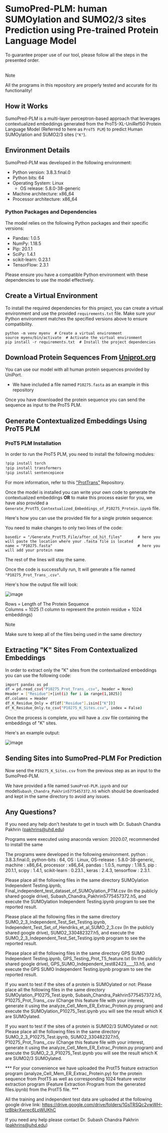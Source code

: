 # SumoPred-PLM: human SUMOylation and SUMO2/3 sites Prediction using Pre-trained Protein Language Model

To guarantee proper use of our tool, please follow all the steps in the presented order.
<br>
<br>
>[!Note]
> All the programs in this repository are properly tested and accurate for its functionality! 
## How it Works
SumoPred-PLM is a multi-layer perceptron-based approach that leverages contextualized embeddings generated
from the ProT5-XL-UniRef50 Protein Language Model (Referred to here as `ProT5 PLM`) to predict Human SUMOylation and SUMO2/3 sites (`"K"`).

## Environment Details

SumoPred-PLM was developed in the following environment:

- Python version: 3.8.3.final.0
- Python bits: 64
- Operating System: Linux
  - OS release: 5.8.0-38-generic
- Machine architecture: x86_64
- Processor architecture: x86_64

### Python Packages and Dependencies

The model relies on the following Python packages and their specific versions:

- Pandas: 1.0.5
- NumPy: 1.18.5
- Pip: 20.1.1
- SciPy: 1.4.1
- scikit-learn: 0.23.1
- TensorFlow: 2.3.1

Please ensure you have a compatible Python environment with these dependencies to use the model effectively.

## Create a Virtual Environment

To install the required dependencies for this project, you can create a virtual environment and use the provided `requirements.txt` file. Make sure your Python environment matches the specified versions above to ensure compatibility.

```
python -m venv myenv  # Create a virtual environment
source myenv/bin/activate  # Activate the virtual environment
pip install -r requirements.txt  # Install the project dependencies
```

## Download Protein Sequences From [Uniprot.org](https://www.uniprot.org/)  

You can use our model with all human protein sequences provided by UniPort.
  - We have included a file named `P10275.fasta` as an example in this repository

Once you have downloaded the protein sequence you can send the sequence as input to the ProT5 PLM.


## Generate Contextualized Embeddings Using ProT5 PLM

### ProT5 PLM Installation 

In order to run the ProT5 PLM, you need to install the following modules:
```bash
!pip install torch
!pip install transformers
!pip install sentencepiece
```

For more information, refer to this ["ProtTrans"](https://github.com/agemagician/ProtTrans) Repository.


Once the model is installed you can write your own code to generate the contextualized embeddings **OR**
to make this process easier for you, we have also provided a `Generate_ProtT5_Contextualized_Embeddings_of_P10275_Protein.ipynb` file.

Here's how you can use the provided file for a single protein sequence:

You need to make changes to only two lines of the code:
```
basedir = "/Generate_ProtT5_File/after_cd_hit_files"       # here you will paste the location where your .fasta file is located
name = "P10275.fasta"                                      # here you will add your protein name
```
The rest of the lines will stay the same.

Once the code is successfully run, It will generate a file named `"P10275_Prot_Trans_.csv"`.

Here's how the output file will look:

<img max-width = 100% alt="image" src="https://github.com/PakhrinLab/SumoPred-PLM/blob/main/Whole_ProtT5_File_of_P10275_Protein.PNG">
<br>

Rows = Length of The Protein Sequence  
Columns = 1025 (1 column to represent the protein residue + 1024 embeddings)
<br>

>[!NOTE]
>Make sure to keep all of the files being used in the same directory


## Extracting "K" Sites From Contextualized Embeddings

In order to extract only the "K" sites from the contextualized embeddings you can use the following code:

``` bash
import pandas as pd
df = pd.read_csv("P10275_Prot_Trans_.csv", header = None)                     # replace with your ProtT5 embeddings file
Header = ["Residue"]+[int(i) for i in range(1,1025)]
df.columns = Header
df_K_Residue_Only = df[df["Residue"].isin(["K"])]
df_K_Residue_Only.to_csv("P10275_K_Sites.csv", index = False)                 # saves the embeddings of only K residues

```

Once the process is complete, you will have a .csv file containing the embeddings of "K" sites.

Here's an example output:

<img max-width = 100% alt="image" src="https://github.com/PakhrinLab/OglyPred-PLM/blob/main/images/Extraction_S_T_Ouput.png">
<br>

## Sending Sites into SumoPred-PLM For Prediction

Now send the `P10275_K_Sites.csv` from the previous step as an input to the SumoPred-PLM.

We have provided a file named `SumoPred-PLM.ipynb` and
our model`Subash_Chandra_Pakhrin5775457372.h5` which should be downloaded and kept in the same directory to avoid any issues.


## Any Questions?

If you need any help don't hesitate to get in touch with Dr. Subash Chandra Pakhrin (pakhrins@uhd.edu)

























Programs were executed using anaconda version: 2020.07, recommended to install the same

The programs were developed in the following environment. python : 3.8.3.final.0, python-bits : 64, OS : Linux, OS-release : 5.8.0-38-generic, machine : x86_64, processor : x86_64, pandas : 1.0.5, numpy : 1.18.5, pip : 20.1.1, scipy : 1.4.1, scikit-learn : 0.23.1., keras : 2.4.3, tensorflow : 2.3.1.

Please place all the following files in the same directory
  SUMOylation Independent Testing.ipynb,
  Final_independent_test_dataset_of_SUMOylation_PTM.csv (In the publicly shared google drive),
  Subash_Chandra_Pakhrin5775457372.h5,
  and execute the SUMOylation Independent Testing.ipynb program to see the reported result.

Please place all the following files in the same directory
  SUMO_2_3_Independent_Test_Set_Testing.ipynb,
  Independent_Test_Set_of_Hendriks_et_al_SUMO_2_3.csv (In the publicly shared google drive),
  SUMO2_330482327.h5,
  and execute the SUMO_2_3_Independent_Test_Set_Testing.ipynb program to see the reported result.
  
Please place all the following files in the same directory
  GPS SUMO Independent Testing.ipynb,
  GPS_Testing_Prot_T5_feature.txt (In the publicly shared google drive),
  GPS_SUMO_Independent_test82423____13.h5,
  and execute the GPS SUMO Independent Testing.ipynb program to see the reported result.
 
If you want to test if the sites of a protein is SUMOylated or not:
   Please place all the following files in the same directory
   SUMOylation_P10275_Test.ipynb,
   Subash_Chandra_Pakhrin5775457372.h5,
   P10275_Prot_Trans_.csv (Change this feature file with your interest, generate it using the analyze_Cell_Mem_ER_Extrac_Protein.py program)
   and execute the SUMOylation_P10275_Test.ipynb you will see the result which K are SUMOylated.
   
If you want to test if the sites of a protein is SUMO2/3 SUMOylated or not:
   Please place all the following files in the same directory
   SUMO_2_3_P10275_Test.ipynb,
   SUMO2_330482327.h5,
   P10275_Prot_Trans_.csv (Change this feature file with your interest, generate it using the analyze_Cell_Mem_ER_Extrac_Protein.py program)
   and execute the SUMO_2_3_P10275_Test.ipynb you will see the result which K are SUMO2/3 SUMOylated.
   
  *** For your convenience we have uploaded the ProtT5 feature extraction program (analyze_Cell_Mem_ER_Extrac_Protein.py) for the protein sequence from ProtT5 as well as corresponding 1024 feature vector extraction program (Feature Extraction Program from the generated files.ipynb) from the ProtT5 file. ***

All the training and independent test data are uploaded at the following google drive link: https://drive.google.com/drive/folders/1GsTRSQc2vwWH-tzBbkrXwrec6LpWUKhC

If you need any help please contact Dr. Subash Chandra Pakhrin (pakhrins@uhd.edu) 
